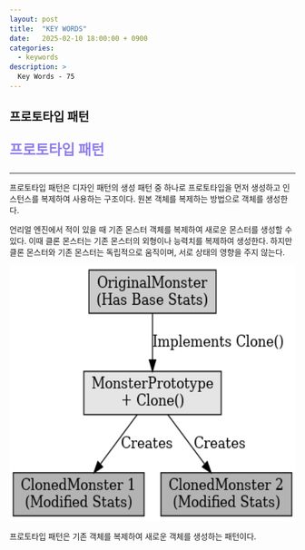 ```yaml
---
layout: post
title:  "KEY WORDS"
date:   2025-02-10 18:00:00 + 0900
categories:
  - keywords
description: >
  Key Words - 75
---
```

## 프로토타입 패턴

<p style = "color:#8f7cee; font-size:25px; font-weight:bold">
프로토타입 패턴
</p>

---

프로토타입 패턴은 디자인 패턴의 생성 패턴 중 하나로 프로토타입을 먼저 생성하고 인스턴스를 복제하여 사용하는 구조이다. 원본 객체를 복제하는 방법으로 객체를 생성한다.

언리얼 엔진에서 적이 있을 때 기존 몬스터 객체를 복제하여 새로운 몬스터를 생성할 수 있다. 이때 클론 몬스터는 기존 몬스터의 외형이나 능력치를 복제하여 생성한다. 하지만 클론 몬스터와 기존 몬스터는 독립적으로 움직이며, 서로 상태의 영향을 주지 않는다.

<img src = "../../assets/img/keywords/IMG_k76_1.png" width = "1800" height = "450">

<br/>

프로토타입 패턴은 기존 객체를 복제하여 새로운 객체를 생성하는 패턴이다.